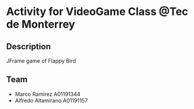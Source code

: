 Activity for VideoGame Class @Tec de Monterrey
======

## Description
JFrame game of Flappy Bird

## Team
* Marco Ramírez A01191344
* Alfredo Altamirano A01191157
